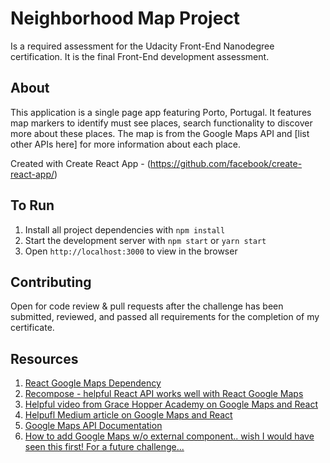 # Neighborhood Map Project

Is a required assessment for the Udacity Front-End Nanodegree certification. It is the final Front-End development assessment.

## About

This application is a single page app featuring Porto, Portugal. It features map markers to identify must see places, search functionality to discover more about these places. The map is from the Google Maps API and [list other APIs here] for more information about each place.

Created with Create React App - (https://github.com/facebook/create-react-app/)

## To Run
1. Install all project dependencies with `npm install`
2. Start the development server with `npm start` or `yarn start`
3. Open `http://localhost:3000` to view in the browser


## Contributing

Open for code review & pull requests after the challenge has been submitted, reviewed, and passed all requirements for the completion of my certificate.

## Resources
1. [React Google Maps Dependency](https://tomchentw.github.io/react-google-maps/#introduction)
2. [Recompose - helpful React API works well with React Google Maps](https://github.com/acdlite/recompose)
3. [Helpful video from Grace Hopper Academy on Google Maps and React](https://www.youtube.com/watch?v=LRptz31H0vI)
4. [Helpufl Medium article on Google Maps and React](https://medium.com/@morgannegagne/google-maps-with-react-951c12b723ad)
5. [Google Maps API Documentation](https://developers.google.com/maps/documentation/javascript/markers)
6. [How to add Google Maps w/o external component.. wish I would have seen this first! For a future challenge...](https://www.youtube.com/watch?v=W5LhLZqj76s)
